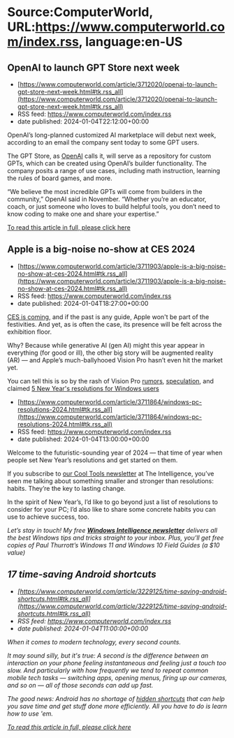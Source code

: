 # Source:ComputerWorld, URL:https://www.computerworld.com/index.rss, language:en-US

## OpenAI to launch GPT Store next week
 - [https://www.computerworld.com/article/3712020/openai-to-launch-gpt-store-next-week.html#tk.rss_all](https://www.computerworld.com/article/3712020/openai-to-launch-gpt-store-next-week.html#tk.rss_all)
 - RSS feed: https://www.computerworld.com/index.rss
 - date published: 2024-01-04T22:12:00+00:00

<article>
	<section class="page">
<p>OpenAI’s long-planned customized AI marketplace will debut next week, according to an email the company sent today to some GPT users.</p><p>The GPT Store, as <a href="https://openai.com" rel="noopener nofollow" target="_blank">OpenAI</a> calls it, will serve as a repository for custom GPTs, which can be created using OpenAI’s builder functionality. The company posits a range of use cases, including math instruction, learning the rules of board games, and more.</p><p>“We believe the most incredible GPTs will come from builders in the community,” OpenAI said in November. “Whether you’re an educator, coach, or just someone who loves to build helpful tools, you don’t need to know coding to make one and share your expertise.”</p><p class="jumpTag"><a href="/article/3712020/openai-to-launch-gpt-store-next-week.html#jump">To read this article in full, please click here</a></p></section></article>

## Apple is a big-noise no-show at CES 2024
 - [https://www.computerworld.com/article/3711903/apple-is-a-big-noise-no-show-at-ces-2024.html#tk.rss_all](https://www.computerworld.com/article/3711903/apple-is-a-big-noise-no-show-at-ces-2024.html#tk.rss_all)
 - RSS feed: https://www.computerworld.com/index.rss
 - date published: 2024-01-04T18:27:00+00:00

<article>
	<section class="page">
<p><a href="https://www.ces.tech/" rel="nofollow noopener" target="_blank">CES is coming</a>, and if the past is any guide, Apple won't be part of the festivities. And yet, as is often the case, its presence will be felt across the exhibition floor.</p><p>Why? Because while generative AI (gen AI) might this year appear in everything (for good or ill), the other big story will be augmented reality (AR) — and Apple’s much-ballyhooed Vision Pro hasn’t even hit the market yet.</p><p>You can tell this is so by the rash of Vision Pro <a href="https://www.patentlyapple.com/2024/01/apple-wins-patent-for-vision-pros-external-display-communications-system-that-includes-eyesight-yet-reveals-other-projectable.html" rel="nofollow noopener" target="_blank">rumors</a>, <a href="https://www.macworld.com/article/2191168/apple-in-2024-ipads-iphone-apple-watch-vision-pro-siri.html" rel="noopener" target="_blank">speculation</a>, and claimed <a href="https://www.uploadv

## 5 New Year's resolutions for Windows users
 - [https://www.computerworld.com/article/3711864/windows-pc-resolutions-2024.html#tk.rss_all](https://www.computerworld.com/article/3711864/windows-pc-resolutions-2024.html#tk.rss_all)
 - RSS feed: https://www.computerworld.com/index.rss
 - date published: 2024-01-04T13:00:00+00:00

<article>
	<section class="page">
<p>Welcome to the futuristic-sounding year of 2024 — that time of year when people set New Year’s resolutions and get started on them.</p><p>If you subscribe to <a href="https://theintelligence.com/cool-tools/" rel="noopener nofollow" target="_blank">our Cool Tools newsletter</a> at The Intelligence, you’ve seen me talking about something smaller and stronger than resolutions: habits. They’re the key to lasting change.</p><p>In the spirit of New Year’s, I’d like to go beyond just a list of resolutions to consider for your PC; I’d also like to share some concrete habits you can use to achieve success, too.</p><p><em>Let’s stay in touch! My free <strong><a href="https://theintelligence.com/windows-cw" rel="noopener nofollow" target="_blank">Windows Intelligence newsletter</a></strong> delivers all the best Windows tips and tricks straight to your inbox. Plus, you’ll get free copies of Paul Thurrott’s Windows 11 and Windows 10 Field Guides (a $10 value)

## 17 time-saving Android shortcuts
 - [https://www.computerworld.com/article/3229125/time-saving-android-shortcuts.html#tk.rss_all](https://www.computerworld.com/article/3229125/time-saving-android-shortcuts.html#tk.rss_all)
 - RSS feed: https://www.computerworld.com/index.rss
 - date published: 2024-01-04T11:00:00+00:00

<article>
	<section class="page">
<p>When it comes to modern technology, every second counts.</p><p>It may sound silly, but it's true: A second is the difference between an interaction on your phone feeling instantaneous and feeling just a touch too slow. And particularly with how frequently we tend to repeat common mobile tech tasks — switching apps, opening menus, firing up our cameras, and so on — all of those seconds can add up fast.</p><p>The good news: Android has no shortage of <a href="https://www.computerworld.com/article/3568261/android-shortcut-superpowers.html">hidden shortcuts</a> that can help you save time and get stuff done more efficiently. All you have to do is learn how to use 'em.</p><p class="jumpTag"><a href="/article/3229125/time-saving-android-shortcuts.html#jump">To read this article in full, please click here</a></p></section></article>

